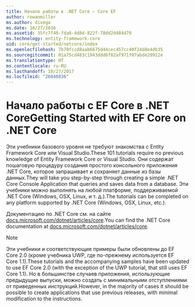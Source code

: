 ```yaml
---
title: Начало работы в .NET Core — Core EF
author: rowanmiller
ms.author: divega
ms.date: 10/27/2016
ms.assetid: 35fc7f49-fda8-4d8d-822f-78dd2d484d79
ms.technology: entity-framework-core
uid: core/get-started/netcore/index
ms.openlocfilehash: 7b70fccd8aab6675d44cec457cc40f24d8e4db35
ms.sourcegitcommit: 01a75cd483c1943ddd6f82af971f07abde20912e
ms.translationtype: HT
ms.contentlocale: ru-RU
ms.lasthandoff: 10/27/2017
ms.locfileid: "26048836"
---
```

# <a name="getting-started-with-ef-core-on-net-core"></a><span data-ttu-id="bd89b-102">Начало работы с EF Core в .NET Core</span><span class="sxs-lookup"><span data-stu-id="bd89b-102">Getting Started with EF Core on .NET Core</span></span>

<span data-ttu-id="bd89b-103">Эти учебники базового уровня не требуют знакомства с Entity Framework Core или Visual Studio.</span><span class="sxs-lookup"><span data-stu-id="bd89b-103">These 101 tutorials require no previous knowledge of Entity Framework Core or Visual Studio.</span></span> <span data-ttu-id="bd89b-104">Они содержат пошаговую процедуру создания простого консольного приложения .NET Core, которое запрашивает и сохраняет данные из базы данных.</span><span class="sxs-lookup"><span data-stu-id="bd89b-104">They will take you step-by-step through creating a simple .NET Core Console Application that queries and saves data from a database.</span></span> <span data-ttu-id="bd89b-105">Эти учебники можно выполнять на любой платформе, поддерживаемой .NET Core (Windows, OSX, Linux, и т. д.).</span><span class="sxs-lookup"><span data-stu-id="bd89b-105">The tutorials can be completed on any platform supported by .NET Core (Windows, OSX, Linux, etc.).</span></span>

<span data-ttu-id="bd89b-106">Документацию по .NET Core см. на сайте [docs.microsoft.com/dotnet/articles/core](https://docs.microsoft.com/dotnet/articles/core/).</span><span class="sxs-lookup"><span data-stu-id="bd89b-106">You can find the .NET Core documentation at [docs.microsoft.com/dotnet/articles/core](https://docs.microsoft.com/dotnet/articles/core/).</span></span>

> [!NOTE]  
> <span data-ttu-id="bd89b-107">Эти учебники и соответствующие примеры были обновлены до EF Core 2.0 (кроме учебника UWP, где по-прежнему используется EF Core 1.1).</span><span class="sxs-lookup"><span data-stu-id="bd89b-107">These tutorials and the accompanying samples have been updated to use EF Core 2.0 (with the exception of the UWP tutorial, that still uses EF Core 1.1).</span></span> <span data-ttu-id="bd89b-108">Но в большинстве случаев приложения, использующие предыдущие выпуски, можно создать с минимальными отступлениями от приведенных инструкций.</span><span class="sxs-lookup"><span data-stu-id="bd89b-108">However, in the majority of cases it should be possible to create applications that use previous releases, with minimal modification to the instructions.</span></span>
